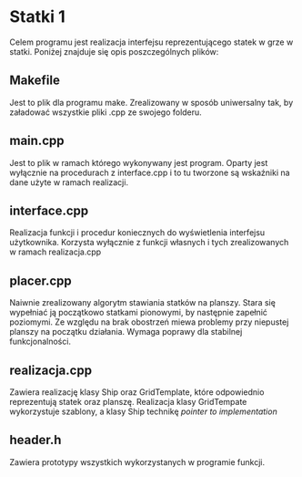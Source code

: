 # Statki 1

Celem programu jest realizacja interfejsu reprezentującego statek w grze w statki. Poniżej znajduje się opis poszczególnych plików:
## Makefile
Jest to plik dla programu make. Zrealizowany w sposób uniwersalny tak, by załadować wszystkie pliki .cpp ze swojego folderu. 
## main.cpp
Jest to plik w ramach którego wykonywany jest program. Oparty jest wyłącznie na procedurach z interface.cpp i to tu tworzone są wskaźniki na dane użyte w ramach realizacji.
## interface.cpp
Realizacja funkcji i procedur koniecznych do wyświetlenia interfejsu użytkownika. Korzysta wyłącznie z funkcji własnych i tych zrealizowanych w ramach realizacja.cpp 
## placer.cpp
Naiwnie zrealizowany algorytm stawiania statków na planszy. Stara się wypełniać ją początkowo statkami pionowymi, by następnie zapełnić poziomymi. Ze względu na brak obostrzeń miewa problemy przy niepustej planszy na początku działania. Wymaga poprawy dla stabilnej funkcjonalności.
## realizacja.cpp
Zawiera realizację klasy Ship oraz GridTemplate, które odpowiednio reprezentują statek oraz planszę. Realizacja klasy GridTempate wykorzystuje szablony, a klasy Ship technikę _pointer to implementation_
## header.h
Zawiera prototypy wszystkich wykorzystanych w programie funkcji.
